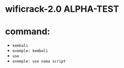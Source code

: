 # wificrack-2.0 ALPHA-TEST

# command:

* `kembali`
* `exemple: kembali`
* `use`
* `exemple: use nama script`
